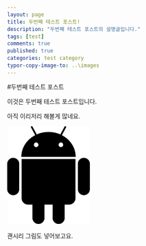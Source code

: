 ```yaml
---
layout: page
title: 두번째 테스트 포스트!
description: "두번째 테스트 포스트의 설명글입니다."
tags: [test]
comments: true
published: true
categories: test category
typor-copy-image-to: ..\images
---
```




#두번째 테스트 포스트



이것은 두번째 테스트 포스트입니다.

아직 이리저리 해볼게 많네요.

<img src="https://raw.githubusercontent.com/r00tIsRoot/r00tIsRoot.github.io/master/images/pngwing.com.png" alt="pngwing.com" style="zoom:25%;" />

괜시리 그림도 넣어보고요.

